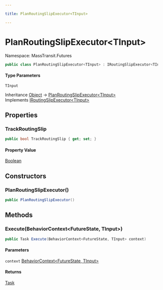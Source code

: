 ```yaml
---

title: PlanRoutingSlipExecutor<TInput>

---
```


# PlanRoutingSlipExecutor\<TInput\>

Namespace: MassTransit.Futures

```csharp
public class PlanRoutingSlipExecutor<TInput> : IRoutingSlipExecutor<TInput>
```

#### Type Parameters

`TInput`<br/>

Inheritance [Object](https://learn.microsoft.com/en-us/dotnet/api/system.object) → [PlanRoutingSlipExecutor\<TInput\>](../masstransit-futures/planroutingslipexecutor-1)<br/>
Implements [IRoutingSlipExecutor\<TInput\>](../masstransit-futures/iroutingslipexecutor-1)

## Properties

### **TrackRoutingSlip**

```csharp
public bool TrackRoutingSlip { get; set; }
```

#### Property Value

[Boolean](https://learn.microsoft.com/en-us/dotnet/api/system.boolean)<br/>

## Constructors

### **PlanRoutingSlipExecutor()**

```csharp
public PlanRoutingSlipExecutor()
```

## Methods

### **Execute(BehaviorContext\<FutureState, TInput\>)**

```csharp
public Task Execute(BehaviorContext<FutureState, TInput> context)
```

#### Parameters

`context` [BehaviorContext\<FutureState, TInput\>](../../masstransit-abstractions/masstransit/behaviorcontext-2)<br/>

#### Returns

[Task](https://learn.microsoft.com/en-us/dotnet/api/system.threading.tasks.task)<br/>
